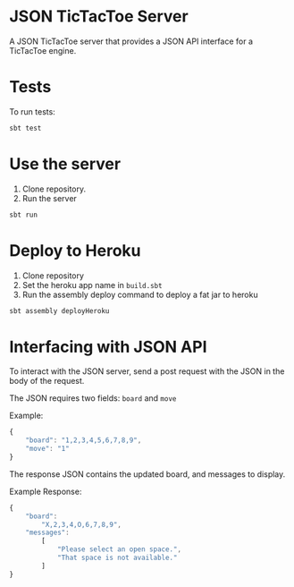# JSON TicTacToe Server

A JSON TicTacToe server that provides a JSON API interface for a TicTacToe engine.

# Tests

To run tests:

```bash
sbt test
```

# Use the server

1. Clone repository.
2. Run the server
```bash
sbt run
```

# Deploy to Heroku

1. Clone repository
2. Set the heroku app name in `build.sbt`
3. Run the assembly deploy command to deploy a fat jar to heroku

```bash
sbt assembly deployHeroku
```

# Interfacing with JSON API

To interact with the JSON server, send a post request with the JSON in the body of the request.

The JSON requires two fields: `board` and `move`

Example:

```javascript
{
    "board": "1,2,3,4,5,6,7,8,9",
    "move": "1"
}
```

The response JSON contains the updated board, and messages to display.

Example Response:

```javascript
{
    "board": 
        "X,2,3,4,O,6,7,8,9",
    "messages": 
        [
            "Please select an open space.",
            "That space is not available."
        ]
}
      
```
